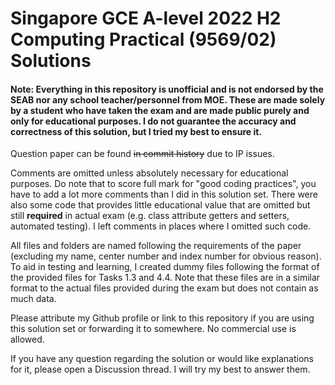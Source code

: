 # Singapore GCE A-level 2022 H2 Computing Practical (9569/02) Solutions
#### Note: Everything in this repository is unofficial and is not endorsed by the SEAB nor any school teacher/personnel from MOE. These are made solely by a student who have taken the exam and are made public purely and only for educational purposes. I do not guarantee the accuracy and correctness of this solution, but I tried my best to ensure it.

Question paper can be found ~~in commit history~~ due to IP issues.

Comments are omitted unless absolutely necessary for educational purposes. Do note that to score full mark for "good coding practices", you have to add a lot more comments than I did in this solution set. There were also some code that provides little educational value that are omitted but still **required** in actual exam (e.g. class attribute getters and setters, automated testing). I left comments in places where I omitted such code.

All files and folders are named following the requirements of the paper (excluding my name, center number and index number for obvious reason). To aid in testing and learning, I created dummy files following the format of the provided files for Tasks 1.3 and 4.4. Note that these files are in a similar format to the actual files provided during the exam but does not contain as much data.

Please attribute my Github profile or link to this repository if you are using this solution set or forwarding it to somewhere. No commercial use is allowed.

If you have any question regarding the solution or would like explanations for it, please open a Discussion thread. I will try my best to answer them.